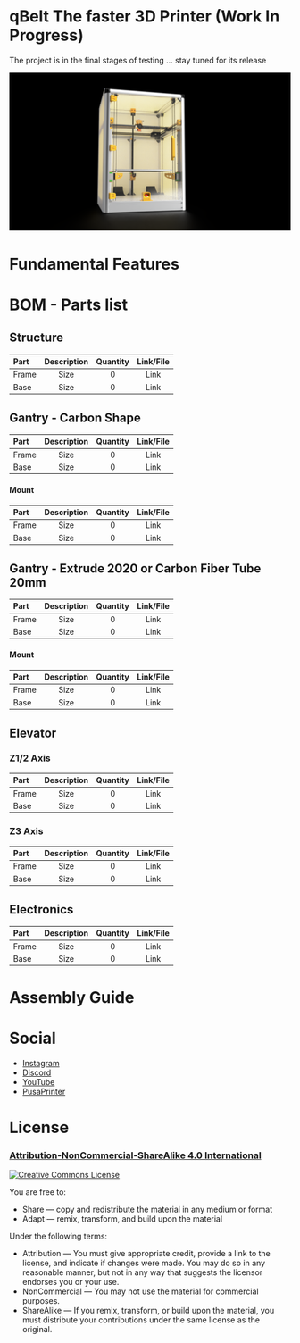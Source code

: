 # qBelt The faster 3D Printer (Work In Progress)

The project is in the final stages of testing ... stay tuned for its release

![](IMG/qbelt.png)



# Fundamental Features

# BOM - Parts list

## Structure

| Part  |      Description      | Quantity | Link/File | 
| :---         |     :---:      |     :---:     |  :---: |
| Frame   | Size          | 0             |  Link  |
| Base    | Size           | 0             |  Link  |

## Gantry - Carbon Shape

| Part  |      Description      | Quantity | Link/File | 
| :---         |     :---:      |     :---:     |  :---: |
| Frame   | Size          | 0             |  Link  |
| Base    | Size           | 0             |  Link  |

#### Mount

| Part  |      Description      | Quantity | Link/File | 
| :---         |     :---:      |     :---:     |  :---: |
| Frame   | Size          | 0             |  Link  |
| Base    | Size           | 0             |  Link  |

## Gantry - Extrude 2020 or Carbon Fiber Tube 20mm

| Part  |      Description      | Quantity | Link/File | 
| :---         |     :---:      |     :---:     |  :---: |
| Frame   | Size          | 0             |  Link  |
| Base    | Size           | 0             |  Link  |

#### Mount 

| Part  |      Description      | Quantity | Link/File | 
| :---         |     :---:      |     :---:     |  :---: |
| Frame   | Size          | 0             |  Link  |
| Base    | Size           | 0             |  Link  |

## Elevator 

### Z1/2 Axis 

| Part  |      Description      | Quantity | Link/File | 
| :---         |     :---:      |     :---:     |  :---: |
| Frame   | Size          | 0             |  Link  |
| Base    | Size           | 0             |  Link  |

### Z3 Axis

| Part  |      Description      | Quantity | Link/File | 
| :---         |     :---:      |     :---:     |  :---: |
| Frame   | Size          | 0             |  Link  |
| Base    | Size           | 0             |  Link  |

## Electronics

| Part  |      Description      | Quantity | Link/File | 
| :---         |     :---:      |     :---:     |  :---: |
| Frame   | Size          | 0             |  Link  |
| Base    | Size           | 0             |  Link  |

# Assembly Guide

# Social

- [Instagram](https://www.instagram.com/faq_t0tum/)
- [Discord](https://discord.gg/3S2ZAGSf)
- [YouTube](https://www.youtube.com/channel/UCHJ_528ZI0BcSU-QA8kIJlg)
- [PusaPrinter](https://www.prusaprinters.org/social/218145-faqtotum/about)


# License 
### [Attribution-NonCommercial-ShareAlike 4.0 International](http://creativecommons.org/licenses/by-nc-sa/4.0/)
<a rel="license" href="http://creativecommons.org/licenses/by-nc-sa/4.0/"><img alt="Creative Commons License" style="border-width:0" src="https://i.creativecommons.org/l/by-nc-sa/4.0/88x31.png" /></a><br />

You are free to:
- Share — copy and redistribute the material in any medium or format
- Adapt — remix, transform, and build upon the material

Under the following terms:
- Attribution — You must give appropriate credit, provide a link to the license, and indicate if changes were made. You may do so in any reasonable manner, but not in any way that suggests the licensor endorses you or your use.
- NonCommercial — You may not use the material for commercial purposes.
- ShareAlike — If you remix, transform, or build upon the material, you must distribute your contributions under the same license as the original.
